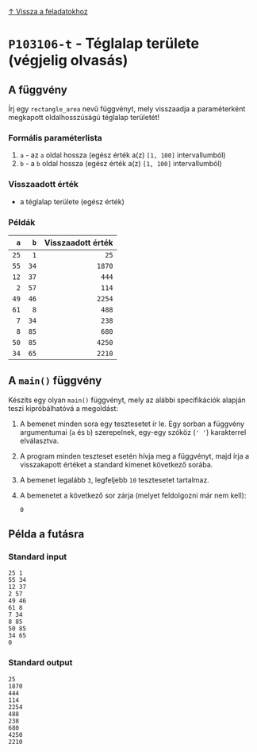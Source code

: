 
[↑ Vissza a feladatokhoz](./README.md)

# `P103106-t` - Téglalap területe (végjelig olvasás)

## A függvény

Írj egy `rectangle_area` nevű függvényt, mely visszaadja a paraméterként megkapott oldalhosszúságú téglalap területét!

### Formális paraméterlista

1. `a` - az `a` oldal hossza (egész érték a(z) `[1, 100]` intervallumból)
1. `b` - a `b` oldal hossza (egész érték a(z) `[1, 100]` intervallumból)

### Visszaadott érték

* a téglalap területe (egész érték)

### Példák

| `a` | `b` | Visszaadott érték | 
| ---: | ---: | --: | 
| `25` | `1` | `25` | 
| `55` | `34` | `1870` | 
| `12` | `37` | `444` | 
| `2` | `57` | `114` | 
| `49` | `46` | `2254` | 
| `61` | `8` | `488` | 
| `7` | `34` | `238` | 
| `8` | `85` | `680` | 
| `50` | `85` | `4250` | 
| `34` | `65` | `2210` | 

## A `main()` függvény

Készíts egy olyan `main()` függvényt, mely az alábbi specifikációk alapján teszi kipróbálhatóvá a megoldást:

1. A bemenet minden sora egy tesztesetet ír le. Egy sorban a függvény argumentumai (`a` és `b`) szerepelnek, egy-egy szóköz (`' '`) karakterrel elválasztva.
1. A program minden teszteset esetén hívja meg a függvényt, majd írja a visszakapott értéket a standard kimenet következő sorába.
1. A bemenet legalább `3`, legfeljebb `10` tesztesetet tartalmaz.
1. A bemenetet a következő sor zárja (melyet feldolgozni már nem kell):

	```
	0
	```

## Példa a futásra

### Standard input

```
25 1
55 34
12 37
2 57
49 46
61 8
7 34
8 85
50 85
34 65
0
```

### Standard output

```
25
1870
444
114
2254
488
238
680
4250
2210
```